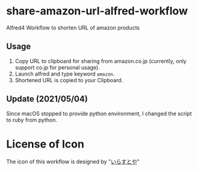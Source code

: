 # share-amazon-url-alfred-workflow
Alfred4 Workflow to shorten URL of amazon products

## Usage
1. Copy URL to clipboard for sharing from amazon.co.jp (currently, only support co.jp for personal usage).
2. Launch alfred and type keyword `amazon`.
3. Shortened URL is copied to your Clipboard.

## Update (2021/05/04)
Since macOS stopped to provide python environment, I changed the script to ruby from python.

# License of Icon
The icon of this workflow is designed by "[いらすとや](https://www.irasutoya.com)"
